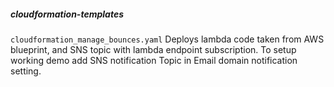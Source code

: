 ##### cloudformation-templates
`cloudformation_manage_bounces.yaml`
Deploys lambda code taken from AWS blueprint, and SNS topic with lambda endpoint subscription.
To setup working demo add SNS notification Topic in Email domain notification setting.

